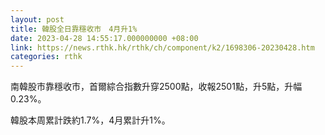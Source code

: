 ```yaml
---
layout: post
title: 韓股全日靠穩收市　4月升1%
date: 2023-04-28 14:55:17.000000000 +08:00
link: https://news.rthk.hk/rthk/ch/component/k2/1698306-20230428.htm
categories: rthk
---
```


南韓股市靠穩收市，首爾綜合指數升穿2500點，收報2501點，升5點，升幅0.23%。

韓股本周累計跌約1.7%，4月累計升1%。
